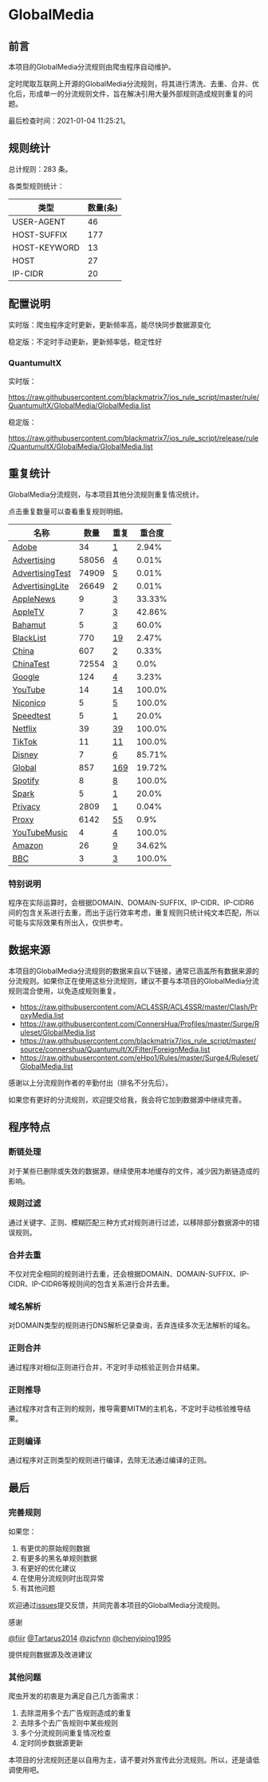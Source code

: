 # GlobalMedia

## 前言

本项目的GlobalMedia分流规则由爬虫程序自动维护。

定时爬取互联网上开源的GlobalMedia分流规则，将其进行清洗、去重、合并、优化后，形成单一的分流规则文件，旨在解决引用大量外部规则造成规则重复的问题。



最后检查时间：2021-01-04 11:25:21。

## 规则统计

总计规则：283 条。

各类型规则统计：

| 类型 | 数量(条) |
| ---- | ---- |
| USER-AGENT | 46 |
| HOST-SUFFIX | 177 |
| HOST-KEYWORD | 13 |
| HOST | 27 |
| IP-CIDR | 20 |
## 配置说明

实时版：爬虫程序定时更新，更新频率高，能尽快同步数据源变化

稳定版：不定时手动更新，更新频率低，稳定性好

### QuantumultX 
实时版：

https://raw.githubusercontent.com/blackmatrix7/ios_rule_script/master/rule/QuantumultX/GlobalMedia/GlobalMedia.list

稳定版：

https://raw.githubusercontent.com/blackmatrix7/ios_rule_script/release/rule/QuantumultX/GlobalMedia/GlobalMedia.list

## 重复统计

GlobalMedia分流规则，与本项目其他分流规则重复情况统计。

点击重复数量可以查看重复规则明细。

| 名称 | 数量 | 重复 | 重合度 |
| ---- | ---- | ---- | ------ |
|  [Adobe](https://github.com/blackmatrix7/ios_rule_script/tree/master/rule/QuantumultX/Adobe)    | 34   | [1](https://raw.githubusercontent.com/blackmatrix7/ios_rule_script/master/rule/QuantumultX/GlobalMedia/GlobalMedia_Repeat.list)   |   2.94% |
|  [Advertising](https://github.com/blackmatrix7/ios_rule_script/tree/master/rule/QuantumultX/Advertising)    | 58056   | [4](https://raw.githubusercontent.com/blackmatrix7/ios_rule_script/master/rule/QuantumultX/GlobalMedia/GlobalMedia_Repeat.list)   |   0.01% |
|  [AdvertisingTest](https://github.com/blackmatrix7/ios_rule_script/tree/master/rule/QuantumultX/AdvertisingTest)    | 74909   | [5](https://raw.githubusercontent.com/blackmatrix7/ios_rule_script/master/rule/QuantumultX/GlobalMedia/GlobalMedia_Repeat.list)   |   0.01% |
|  [AdvertisingLite](https://github.com/blackmatrix7/ios_rule_script/tree/master/rule/QuantumultX/AdvertisingLite)    | 26649   | [2](https://raw.githubusercontent.com/blackmatrix7/ios_rule_script/master/rule/QuantumultX/GlobalMedia/GlobalMedia_Repeat.list)   |   0.01% |
|  [AppleNews](https://github.com/blackmatrix7/ios_rule_script/tree/master/rule/QuantumultX/AppleNews)    | 9   | [3](https://raw.githubusercontent.com/blackmatrix7/ios_rule_script/master/rule/QuantumultX/GlobalMedia/GlobalMedia_Repeat.list)   |   33.33% |
|  [AppleTV](https://github.com/blackmatrix7/ios_rule_script/tree/master/rule/QuantumultX/AppleTV)    | 7   | [3](https://raw.githubusercontent.com/blackmatrix7/ios_rule_script/master/rule/QuantumultX/GlobalMedia/GlobalMedia_Repeat.list)   |   42.86% |
|  [Bahamut](https://github.com/blackmatrix7/ios_rule_script/tree/master/rule/QuantumultX/Bahamut)    | 5   | [3](https://raw.githubusercontent.com/blackmatrix7/ios_rule_script/master/rule/QuantumultX/GlobalMedia/GlobalMedia_Repeat.list)   |   60.0% |
|  [BlackList](https://github.com/blackmatrix7/ios_rule_script/tree/master/rule/QuantumultX/BlackList)    | 770   | [19](https://raw.githubusercontent.com/blackmatrix7/ios_rule_script/master/rule/QuantumultX/GlobalMedia/GlobalMedia_Repeat.list)   |   2.47% |
|  [China](https://github.com/blackmatrix7/ios_rule_script/tree/master/rule/QuantumultX/China)    | 607   | [2](https://raw.githubusercontent.com/blackmatrix7/ios_rule_script/master/rule/QuantumultX/GlobalMedia/GlobalMedia_Repeat.list)   |   0.33% |
|  [ChinaTest](https://github.com/blackmatrix7/ios_rule_script/tree/master/rule/QuantumultX/ChinaTest)    | 72554   | [3](https://raw.githubusercontent.com/blackmatrix7/ios_rule_script/master/rule/QuantumultX/GlobalMedia/GlobalMedia_Repeat.list)   |   0.0% |
|  [Google](https://github.com/blackmatrix7/ios_rule_script/tree/master/rule/QuantumultX/Google)    | 124   | [4](https://raw.githubusercontent.com/blackmatrix7/ios_rule_script/master/rule/QuantumultX/GlobalMedia/GlobalMedia_Repeat.list)   |   3.23% |
|  [YouTube](https://github.com/blackmatrix7/ios_rule_script/tree/master/rule/QuantumultX/YouTube)    | 14   | [14](https://raw.githubusercontent.com/blackmatrix7/ios_rule_script/master/rule/QuantumultX/GlobalMedia/GlobalMedia_Repeat.list)   |   100.0% |
|  [Niconico](https://github.com/blackmatrix7/ios_rule_script/tree/master/rule/QuantumultX/Niconico)    | 5   | [5](https://raw.githubusercontent.com/blackmatrix7/ios_rule_script/master/rule/QuantumultX/GlobalMedia/GlobalMedia_Repeat.list)   |   100.0% |
|  [Speedtest](https://github.com/blackmatrix7/ios_rule_script/tree/master/rule/QuantumultX/Speedtest)    | 5   | [1](https://raw.githubusercontent.com/blackmatrix7/ios_rule_script/master/rule/QuantumultX/GlobalMedia/GlobalMedia_Repeat.list)   |   20.0% |
|  [Netflix](https://github.com/blackmatrix7/ios_rule_script/tree/master/rule/QuantumultX/Netflix)    | 39   | [39](https://raw.githubusercontent.com/blackmatrix7/ios_rule_script/master/rule/QuantumultX/GlobalMedia/GlobalMedia_Repeat.list)   |   100.0% |
|  [TikTok](https://github.com/blackmatrix7/ios_rule_script/tree/master/rule/QuantumultX/TikTok)    | 11   | [11](https://raw.githubusercontent.com/blackmatrix7/ios_rule_script/master/rule/QuantumultX/GlobalMedia/GlobalMedia_Repeat.list)   |   100.0% |
|  [Disney](https://github.com/blackmatrix7/ios_rule_script/tree/master/rule/QuantumultX/Disney)    | 7   | [6](https://raw.githubusercontent.com/blackmatrix7/ios_rule_script/master/rule/QuantumultX/GlobalMedia/GlobalMedia_Repeat.list)   |   85.71% |
|  [Global](https://github.com/blackmatrix7/ios_rule_script/tree/master/rule/QuantumultX/Global)    | 857   | [169](https://raw.githubusercontent.com/blackmatrix7/ios_rule_script/master/rule/QuantumultX/GlobalMedia/GlobalMedia_Repeat.list)   |   19.72% |
|  [Spotify](https://github.com/blackmatrix7/ios_rule_script/tree/master/rule/QuantumultX/Spotify)    | 8   | [8](https://raw.githubusercontent.com/blackmatrix7/ios_rule_script/master/rule/QuantumultX/GlobalMedia/GlobalMedia_Repeat.list)   |   100.0% |
|  [Spark](https://github.com/blackmatrix7/ios_rule_script/tree/master/rule/QuantumultX/Spark)    | 5   | [1](https://raw.githubusercontent.com/blackmatrix7/ios_rule_script/master/rule/QuantumultX/GlobalMedia/GlobalMedia_Repeat.list)   |   20.0% |
|  [Privacy](https://github.com/blackmatrix7/ios_rule_script/tree/master/rule/QuantumultX/Privacy)    | 2809   | [1](https://raw.githubusercontent.com/blackmatrix7/ios_rule_script/master/rule/QuantumultX/GlobalMedia/GlobalMedia_Repeat.list)   |   0.04% |
|  [Proxy](https://github.com/blackmatrix7/ios_rule_script/tree/master/rule/QuantumultX/Proxy)    | 6142   | [55](https://raw.githubusercontent.com/blackmatrix7/ios_rule_script/master/rule/QuantumultX/GlobalMedia/GlobalMedia_Repeat.list)   |   0.9% |
|  [YouTubeMusic](https://github.com/blackmatrix7/ios_rule_script/tree/master/rule/QuantumultX/YouTubeMusic)    | 4   | [4](https://raw.githubusercontent.com/blackmatrix7/ios_rule_script/master/rule/QuantumultX/GlobalMedia/GlobalMedia_Repeat.list)   |   100.0% |
|  [Amazon](https://github.com/blackmatrix7/ios_rule_script/tree/master/rule/QuantumultX/Amazon)    | 26   | [9](https://raw.githubusercontent.com/blackmatrix7/ios_rule_script/master/rule/QuantumultX/GlobalMedia/GlobalMedia_Repeat.list)   |   34.62% |
|  [BBC](https://github.com/blackmatrix7/ios_rule_script/tree/master/rule/QuantumultX/BBC)    | 3   | [3](https://raw.githubusercontent.com/blackmatrix7/ios_rule_script/master/rule/QuantumultX/GlobalMedia/GlobalMedia_Repeat.list)   |   100.0% |
### 特别说明
程序在实际运算时，会根据DOMAIN、DOMAIN-SUFFIX、IP-CIDR、IP-CIDR6间的包含关系进行去重，而出于运行效率考虑，重复规则只统计纯文本匹配，所以可能与实际效果有所出入，仅供参考。

## 数据来源

本项目的GlobalMedia分流规则的数据来自以下链接，通常已涵盖所有数据来源的分流规则。如果你正在使用这些分流规则，建议不要与本项目的GlobalMedia分流规则混合使用，以免造成规则重复。

- https://raw.githubusercontent.com/ACL4SSR/ACL4SSR/master/Clash/ProxyMedia.list
- https://raw.githubusercontent.com/ConnersHua/Profiles/master/Surge/Ruleset/GlobalMedia.list
- https://raw.githubusercontent.com/blackmatrix7/ios_rule_script/master/source/connershua/Quantumult/X/Filter/ForeignMedia.list
- https://raw.githubusercontent.com/eHpo1/Rules/master/Surge4/Ruleset/GlobalMedia.list


感谢以上分流规则作者的辛勤付出（排名不分先后）。

如果您有更好的分流规则，欢迎提交给我，我会将它加到数据源中继续完善。

## 程序特点

### 断链处理

对于某些已删除或失效的数据源，继续使用本地缓存的文件，减少因为断链造成的影响。

### 规则过滤

通过关键字、正则、模糊匹配三种方式对规则进行过滤，以移除部分数据源中的错误规则。

### 合并去重

不仅对完全相同的规则进行去重，还会根据DOMAIN、DOMAIN-SUFFIX、IP-CIDR、IP-CIDR6等规则间的包含关系进行合并去重。

### 域名解析

对DOMAIN类型的规则进行DNS解析记录查询，丢弃连续多次无法解析的域名。

### 正则合并

通过程序对相似正则进行合并，不定时手动核验正则合并结果。

### 正则推导

通过程序对含有正则的规则，推导需要MITM的主机名，不定时手动核验推导结果。

### 正则编译

通过程序对正则类型的规则进行编译，去除无法通过编译的正则。

## 最后

### 完善规则

如果您：

1. 有更优的原始规则数据
2. 有更多的黑名单规则数据
3. 有更好的优化建议
4. 在使用分流规则时出现异常
5. 有其他问题

欢迎通过[issues](https://github.com/blackmatrix7/ios_rule_script/issues/new)提交反馈，共同完善本项目的GlobalMedia分流规则。

感谢

[@fiiir](https://github.com/fiiir) [@Tartarus2014](https://github.com/Tartarus2014) [@zjcfynn](https://github.com/zjcfynn) [@chenyiping1995](https://github.com/chenyiping1995) 

提供规则数据源及改进建议

### 其他问题

爬虫开发的初衷是为满足自己几方面需求：

1. 去除混用多个去广告规则造成的重复
2. 去除多个去广告规则中某些规则
3. 多个分流规则间重复情况检查
4. 定时同步数据源更新

本项目的分流规则还是以自用为主，请不要对外宣传此分流规则。所以，还是请低调使用吧。